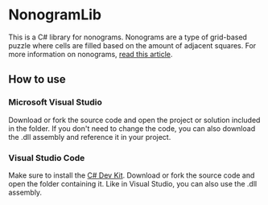 # NonogramLib
This is a C# library for nonograms.
Nonograms are a type of grid-based puzzle where cells are filled based on the amount of adjacent squares.
For more information on nonograms, [read this article](https://en.wikipedia.org/wiki/Nonogram).
## How to use
### Microsoft Visual Studio
Download or fork the source code and open the project or solution included in the folder.
If you don't need to change the code, you can also download the .dll assembly and reference it in your project.
### Visual Studio Code
Make sure to install the [C# Dev Kit](https://marketplace.visualstudio.com/items?itemName=ms-dotnettools.csdevkit).
Download or fork the source code and open the folder containing it.
Like in Visual Studio, you can also use the .dll assembly.
